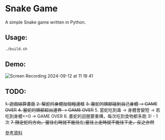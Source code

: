 # Snake Game
A simple Snake game written in Python.

## Usage:
```bash
./build.sh
```

## Demo:
![Screen Recording 2024-09-12 at 11 18 41](https://github.com/user-attachments/assets/f9d6f321-6b0d-47db-bc36-0499f93b5927)

## TODO:
~~1. 遊戲結算畫面~~
~~2. 幫蛇的身體加個粗邊框~~
~~3. 當蛇的頭部碰到自己身體 -> GAME OVER~~
~~4. 當蛇的頭部超出邊界 -> GAME OVER~~
5. 當蛇吃到毒 -> 身體會變短 -> 若吃到身體<=0 -> GAME OVER
6. 畫蛇的迴圈要重構，每次吃到食物都多跑 3! - 1 次 
~~7. 限定蛇的方向，當往右時就不能往左;當往上走時就不能往下走，反之亦然~~

[參考資料](https://www.coolmathgames.com/0-snake)

